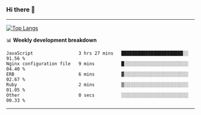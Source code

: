 ### Hi there 👋

-------
[![Top Langs](https://github-readme-stats.vercel.app/api/top-langs/?username=ashish-r)](https://github.com/anuraghazra/github-readme-stats)

📊 **Weekly development breakdown**
<!--START_SECTION:waka-->

```text
JavaScript                 3 hrs 27 mins   ███████████████████████░░   91.56 %
Nginx configuration file   9 mins          █░░░░░░░░░░░░░░░░░░░░░░░░   04.40 %
ERB                        6 mins          ▓░░░░░░░░░░░░░░░░░░░░░░░░   02.67 %
Ruby                       2 mins          ▒░░░░░░░░░░░░░░░░░░░░░░░░   01.05 %
Other                      0 secs          ░░░░░░░░░░░░░░░░░░░░░░░░░   00.33 %
```

<!--END_SECTION:waka-->
-------

<!--
**ashish-r/ashish-r** is a ✨ _special_ ✨ repository because its `README.md` (this file) appears on your GitHub profile.

Here are some ideas to get you started:

- 🔭 I’m currently working on ...
- 🌱 I’m currently learning ...
- 👯 I’m looking to collaborate on ...
- 🤔 I’m looking for help with ...
- 💬 Ask me about ...
- 📫 How to reach me: ...
- 😄 Pronouns: ...
- ⚡ Fun fact: ...
-->
